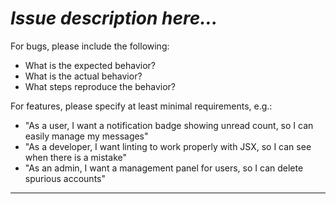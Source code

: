 # _Issue description here…_

For bugs, please include the following:

- What is the expected behavior?
- What is the actual behavior?
- What steps reproduce the behavior?

For features, please specify at least minimal requirements, e.g.:

- "As a user, I want a notification badge showing unread count, so I can easily manage my messages"
- "As a developer, I want linting to work properly with JSX, so I can see when there is a mistake"
- "As an admin, I want a management panel for users, so I can delete spurious accounts"

---
